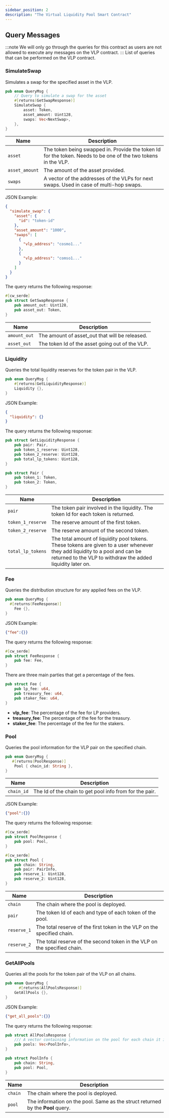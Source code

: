 ```yaml
---
sidebar_position: 2
description: "The Virtual Liquidity Pool Smart Contract"
---
```


## Query Messages 
:::note
We will only go through the queries for this contract as users are not allowed to execute any messages on the VLP contract.
:::
List of queries that can be performed on the VLP contract.

### SimulateSwap
Simulates a swap for the specified asset in the VLP.

```rust
pub enum QueryMsg {
    // Query to simulate a swap for the asset
    #[returns(GetSwapResponse)]
    SimulateSwap {
        asset: Token,
        asset_amount: Uint128,
        swaps: Vec<NextSwap>,
    },
}
```
| Name          | Description                       |
|---------------|-----------------------------------|
| `asset`       | The token being swapped in. Provide the token Id for the token. Needs to be one of the two tokens in the VLP.|
| `asset_amount`| The amount of the asset provided.          |
| `swaps`       | A vector of the addresses of the VLPs for next swaps. Used in case of multi-hop swaps.  |

JSON Example:
```JSON
{
  "simulate_swap": {
    "asset": {
      "id": "token-id"
    },
    "asset_amount": "1000",
    "swaps": [
      {
        "vlp_address": "cosmo1..."
      },
      {
        "vlp_address": "comso1..."
      }
    ]
  }
}
```
The query returns the following response:

```rust
#[cw_serde]
pub struct GetSwapResponse {
    pub amount_out: Uint128,
    pub asset_out: Token,
}
```
| Name          | Description                       |
|---------------|-----------------------------------|
| `amount_out`       | The amount of asset_out that will be released.    |
| `asset_out`| The token Id of the asset going out of the VLP. |

### Liquidity
Queries the total liquidity reserves for the token pair in the VLP.

```rust 
pub enum QueryMsg {
    #[returns(GetLiquidityResponse)]
    Liquidity {},
}
```
JSON Example:
```JSON
{
  "liquidity": {}
}
```
The query returns the following response:

```rust
pub struct GetLiquidityResponse {
    pub pair: Pair,
    pub token_1_reserve: Uint128,
    pub token_2_reserve: Uint128,
    pub total_lp_tokens: Uint128,
}

pub struct Pair {
    pub token_1: Token,
    pub token_2: Token,
}
```
| Name              | Description                                 |
|-------------------|---------------------------------------------|
| `pair`            | The token pair involved in the liquidity. The token Id for each token is returned. |
| `token_1_reserve` | The reserve amount of the first token.      |
| `token_2_reserve` | The reserve amount of the second token.     |
| `total_lp_tokens` | The total amount of liquidity pool tokens. These tokens are given to a user whenever they add liquidity to a pool and can be returned to the VLP to withdraw the added liquidity later on.  |

### Fee
Queries the distribution structure for any applied fees on the VLP.

```rust
pub enum QueryMsg {
  #[returns(FeeResponse)]
    Fee {},
}
```
JSON Example:

```JSON
{"fee":{}}
```
The query returns the following response:

```rust
#[cw_serde]
pub struct FeeResponse {
    pub fee: Fee,
}
```

There are three main parties that get a percentage of the fees.

```rust
pub struct Fee {
    pub lp_fee: u64,
    pub treasury_fee: u64,
    pub staker_fee: u64,
}
```
- **vlp_fee**: The percentage of the fee for LP providers.
- **treasury_fee**: The percentage of the fee for the treasury.
- **staker_fee**: The percentage of the fee for the stakers.

### Pool
Queries the pool information for the VLP pair on the specified chain.

```rust
pub enum QueryMsg {
   #[returns(PoolResponse)]
    Pool { chain_id: String },
}
```

| Name          | Description                       |
|---------------|-----------------------------------|
| `chain_id`       | The Id of the chain to get pool info from for the pair. |

JSON Example:

```JSON
{"pool":{}}
```
The query returns the following response:

```rust
#[cw_serde]
pub struct PoolResponse {
    pub pool: Pool,
}

#[cw_serde]
pub struct Pool {
    pub chain: String,
    pub pair: PairInfo,
    pub reserve_1: Uint128,
    pub reserve_2: Uint128,
}
```
| Name         | Description                                 |
|--------------|---------------------------------------------|
| `chain`      | The chain where the pool is deployed.       |
| `pair`       | The token Id of each and type of each token of the pool.  |
| `reserve_1`  | The total reserve of the first token in the VLP on the specified chain.       |
| `reserve_2`  | The total reserve of the second token in the VLP on the specified chain.      |

### GetAllPools
Queries all the pools for the token pair of the VLP on all chains.

```rust 
pub enum QueryMsg {
      #[returns(AllPoolsResponse)]
    GetAllPools {},
}
```
JSON Example:

```JSON
{"get_all_pools":{}}
```

The query returns the following response:

```rust 
pub struct AllPoolsResponse {
    /// A vector containing information on the pool for each chain it is found on.
    pub pools: Vec<PoolInfo>,
}

pub struct PoolInfo {
    pub chain: String,
    pub pool: Pool,
}
```
| Name         | Description                                 |
|--------------|---------------------------------------------|
| `chain`      | The chain where the pool is deployed.       |
| `pool`       | The information on the pool. Same as the struct returned by the **Pool** query.  |
